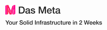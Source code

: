 [![Das Meta](https://github.com/dasmeta/.github/blob/main/images/Logo1.png)](https://www.dasmeta.com/)


[![Infrastructure](https://github.com/dasmeta/.github/blob/main/images/Text.png)](https://www.dasmeta.com/)
